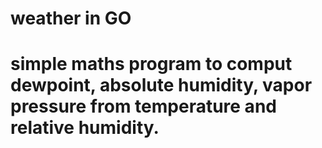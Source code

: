 # weather in GO
# simple maths program to comput dewpoint, absolute humidity, vapor pressure from temperature and relative humidity.
